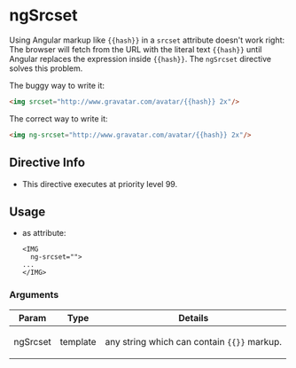 



# ngSrcset








Using Angular markup like `{{hash}}` in a `srcset` attribute doesn't
work right: The browser will fetch from the URL with the literal
text `{{hash}}` until Angular replaces the expression inside
`{{hash}}`. The `ngSrcset` directive solves this problem.

The buggy way to write it:
```html
<img srcset="http://www.gravatar.com/avatar/{{hash}} 2x"/>
```

The correct way to write it:
```html
<img ng-srcset="http://www.gravatar.com/avatar/{{hash}} 2x"/>
```








## Directive Info


* This directive executes at priority level 99.


## Usage



* as attribute:
    ```
    <IMG
      ng-srcset="">
    ...
    </IMG>
    ```




### Arguments

| Param | Type | Details |
| :--: | :--: | :--: |
| ngSrcset | template | <p>any string which can contain <code>{{}}</code> markup.</p>  |




